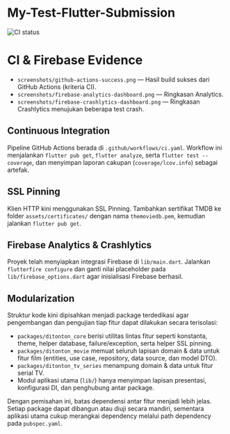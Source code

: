# My-Test-Flutter-Submission

![CI status](https://github.com/andika-andriana/My-Test-Flutter-Submission/actions/workflows/ci.yaml/badge.svg)

# CI & Firebase Evidence

- `screenshots/github-actions-success.png` — Hasil build sukses dari GitHub Actions (kriteria CI).
- `screenshots/firebase-analytics-dashboard.png` — Ringkasan Analytics.
- `screenshots/firebase-crashlytics-dashboard.png` — Ringkasan Crashlytics menujukan beberapa test crash.

## Continuous Integration

Pipeline GitHub Actions berada di `.github/workflows/ci.yaml`. Workflow ini menjalankan `flutter pub get`, `flutter analyze`, serta `flutter test --coverage`, dan menyimpan laporan cakupan (`coverage/lcov.info`) sebagai artefak. 

## SSL Pinning

Klien HTTP kini menggunakan SSL Pinning. Tambahkan sertifikat TMDB ke folder `assets/certificates/` dengan nama `themoviedb.pem`, kemudian jalankan `flutter pub get`.

## Firebase Analytics & Crashlytics

Proyek telah menyiapkan integrasi Firebase di `lib/main.dart`. Jalankan `flutterfire configure` dan ganti nilai placeholder pada `lib/firebase_options.dart` agar inisialisasi Firebase berhasil.

## Modularization

Struktur kode kini dipisahkan menjadi package terdedikasi agar pengembangan dan pengujian tiap fitur dapat dilakukan secara terisolasi:

- `packages/ditonton_core` berisi utilitas lintas fitur seperti konstanta, theme, helper database, failure/exception, serta helper SSL pinning.
- `packages/ditonton_movie` memuat seluruh lapisan domain & data untuk fitur film (entities, use case, repository, data source, dan model DTO).
- `packages/ditonton_tv_series` menampung domain & data untuk fitur serial TV.
- Modul aplikasi utama (`lib/`) hanya menyimpan lapisan presentasi, konfigurasi DI, dan penghubung antar package.

Dengan pemisahan ini, batas dependensi antar fitur menjadi lebih jelas. Setiap package dapat dibangun atau diuji secara mandiri, sementara aplikasi utama cukup merangkai dependency melalui path dependency pada `pubspec.yaml`.